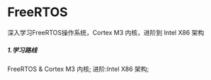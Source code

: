 # FreeRTOS
深入学习FreeRTOS操作系统，Cortex M3 内核，进阶到 Intel X86 架构

##### 1.学习路线
FreeRTOS & Cortex M3 内核; 
进阶:Intel X86 架构;
